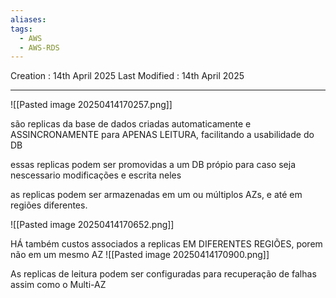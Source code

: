 ```yaml
---
aliases: 
tags:
  - AWS
  - AWS-RDS
---
```

Creation : 14th April 2025
Last Modified : 14th April 2025
___
![[Pasted image 20250414170257.png]]

são replicas da base de dados criadas automaticamente e ASSINCRONAMENTE para APENAS LEITURA, facilitando a usabilidade do DB

essas replicas podem ser promovidas a um DB própio para caso seja nescessario modificações e escrita neles

as replicas podem ser armazenadas em um ou múltiplos
AZs, e até em regiões diferentes.

![[Pasted image 20250414170652.png]]

 HÁ também custos associados a replicas EM DIFERENTES REGIÕES, porem não em um mesmo AZ
 ![[Pasted image 20250414170900.png]]

As replicas de leitura podem ser configuradas para recuperação de falhas assim como o Multi-AZ

